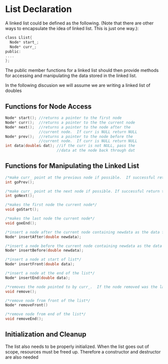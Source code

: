 # List Declaration

A linked list could be defined as the following.  (Note that there are other ways to encapsulate the idea of linked list.  This is just one way.):
```c
class Llist{
  Node* start_;
  Node* curr_;
public:
....
};
```
The public member functions for a linked list should then provide methods for accessing and manipulating the data stored in the linked list.

In the following discusion we will assume we are writing a linked list of doubles

## Functions for Node Access

```c
Node* start(); //returns a pointer to the first node
Node* curr();  //returns a pointer to the the current node
Node* next();  //returns a pointer to the node after the
               //current node.  If curr is NULL return NULL
Node* prev();  //returns a pointer to the node before the
               //current node.  If curr is NULL return NULL
int data(double& dat); //if the curr is not NULL, pass the
                       //data at the node back through dat

```

## Functions for Manipulating the Linked List
```c
/*make curr_ point at the previous node if possible.  If successful return true, otherwise return false*/
int goPrev();

/*make curr_ point at the next node if possible. If successful return true, otherwise return false*/
int goNext();

/*makes the first node the current node*/
void goStart();

/*makes the last node the current node*/
void goeEnd();

/*insert a node after the current node containing newdata as the data for the node.  curr_ should point at the newly added node.  return the address of the node inserted if successful, null pointer otherise*/
Node* insertAfter(double newdata);

/*insert a node before the current node containing newdata as the data for the node.  curr_ should point at the newly added nodereturn the address of the node inserted if successful, null pointer otherise*/
Node* insertBefore(double newdata);

/*insert a node at start of list*/
Node* insertFront(double data);

/*insert a node at the end of the list*/
Node* insertEnd(double data);

/*removes the node pointed to by curr_.  If the node removed was the last node in the list make curr_ point at the new last node.  Otherwise, curr_ should point at the node after one the one that was just removed.*/
void remove();

/*remove node from front of the list*/
Node* removeFront()

/*remove node from end of the list*/
void removeEnd();

```

## Initialization and Cleanup

The list also needs to be properly initialized.  When the list goes out of scope, resources must be freed up.  Therefore a constructor and destructor are also needed

